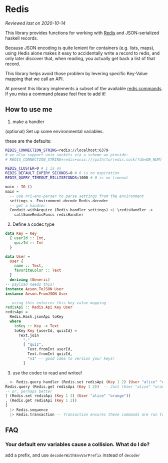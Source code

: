 # Redis

_Reviewed last on 2020-10-14_

This library provides functions for working with [Redis][redis] and
JSON-serialized haskell records.

Because JSON encoding is quite lenient for containers (e.g. lists, maps),
using Hedis alone makes it easy to accidentally write a record to redis, and
only later discover that, when reading, you actually get back a list of that
record.

This library helps avoid those problem by levering specific Key-Value mapping
that we call an API.

At present this library implements a subset of the available [redis commands].
If you miss a command please feel free to add it!

## How to use me

1. make a handler

(optional) Set up some environmental variables.

these are the defaults:

```sh
REDIS_CONNECTION_STRING=redis://localhost:6379
# we also support unix sockets via a scheme we provide:
# REDIS_CONNECTION_STRING=redis+unix:///path/to/redis.sock[?db=DB_NUM]

REDIS_CLUSTER=0 # 1 is on
REDIS_DEFAULT_EXPIRY_SECONDS=0 # 0 is no expiration
REDIS_QUERY_TIMEOUT_MILLISECONDS=1000 # 0 is no timeout
```

```haskell
main : IO ()
main =
  -- use nri-env-parser to parse settings from the environment
  settings <- Environment.decode Redis.decoder
  -- get a handler
  Conduit.withAcquire (Redis.handler settings) <| \redisHandler ->
    callSomeRedisFuncs redisHandler
```

2. Define a codec type

```haskell
data Key = Key
  { userId :: Int,
    quizId :: Int
  }

data User =
  User {
    name :: Text,
    favoriteColor :: Text
  }
  deriving (Generic)
-- payload needs this!
instance Aeson.ToJSON User
instance Aeson.FromJSON User

-- using this enforces this key-value mapping
redisApi :: Redis.Api Key User
redisApi =
  Redis.Hash.jsonApi toKey
  where
    toKey :: Key -> Text
    toKey Key {userId, quizId} =
      Text.join
        "-"
        [ "quiz",
          Text.fromInt userId,
          Text.fromInt quizId,
          "v1" -- good idea to version your keys!
        ]
```

3. use the codec to read and writee!

```haskell
_ <- Redis.query handler (Redis.set redisApi (Key 1 2) (User "alice" "orange"))
Redis.query (Redis.get redisApi (Key 1 2))  -- Just (User "alice" "orange")
-- or, perhaps better
[ (Redis.set redisApi (Key 1 2) (User "alice" "orange"))
, (Redis.get redisApi (Key 1 2))
]
  |> Redis.sequence
  |> Redis.transaction -- Transaction ensures these commands are run together
```

## FAQ

### Your default env variables cause a collision. What do I do?

add a prefix, and use `decoderWithEnvVarPrefix` instead of `decoder`

[redis]: https://redis.io
[redis commands]: https://redis.io/commands

```

```
